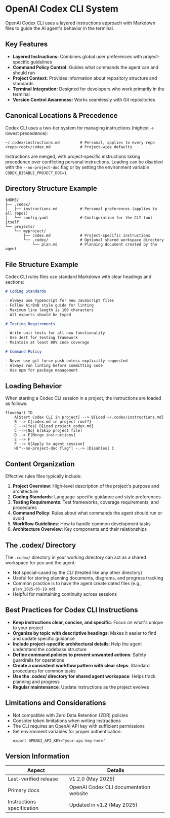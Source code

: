 # OpenAI Codex CLI System

OpenAI Codex CLI uses a layered instructions approach with Markdown files to guide the AI agent's behavior in the terminal.

## Key Features

- **Layered Instructions:** Combines global user preferences with project-specific guidelines
- **Command Policy Control:** Guides what commands the agent can and should run
- **Project Context:** Provides information about repository structure and standards
- **Terminal Integration:** Designed for developers who work primarily in the terminal
- **Version Control Awareness:** Works seamlessly with Git repositories

## Canonical Locations & Precedence

Codex CLI uses a two-tier system for managing instructions (highest → lowest precedence):

```text
~/.codex/instructions.md         # Personal, applies to every repo
<repo-root>/codex.md             # Project-wide defaults
```

Instructions are merged, with project-specific instructions taking precedence over conflicting personal instructions. Loading can be disabled with the `--no-project-doc` flag or by setting the environment variable `CODEX_DISABLE_PROJECT_DOC=1`.

## Directory Structure Example

```text
$HOME/
├── .codex/
│   ├── instructions.md          # Personal preferences (applies to all repos)
│   └── config.yaml              # Configuration for the CLI tool itself
└── projects/
    └── myproject/
        ├── codex.md             # Project-specific instructions
        └── .codex/              # Optional shared workspace directory
            └── plan.md          # Planning document created by the agent
```

## File Structure Example

Codex CLI rules files use standard Markdown with clear headings and sections:

```markdown
# Coding Standards

- Always use TypeScript for new JavaScript files
- Follow AirBnB style guide for linting
- Maximum line length is 100 characters
- All exports should be typed

# Testing Requirements

- Write unit tests for all new functionality
- Use Jest for testing framework
- Maintain at least 80% code coverage

# Command Policy

- Never use git force push unless explicitly requested
- Always run linting before committing code
- Use npm for package management
```

## Loading Behavior

When starting a Codex CLI session in a project, the instructions are loaded as follows:

```mermaid
flowchart TD
    A[Start Codex CLI in project] --> B[Load ~/.codex/instructions.md]
    B --> C{codex.md in project root?}
    C -->|Yes| D[Load project codex.md]
    C -->|No| E[Skip project file]
    D --> F[Merge instructions]
    E --> F
    F --> G[Apply to agent session]
    H["--no-project-doc flag"] -.-> |Disables| C
```

## Content Organization

Effective rules files typically include:

1. **Project Overview**: High-level description of the project's purpose and architecture
2. **Coding Standards**: Language-specific guidance and style preferences
3. **Testing Requirements**: Test frameworks, coverage requirements, and procedures
4. **Command Policy**: Rules about what commands the agent should run or avoid
5. **Workflow Guidelines**: How to handle common development tasks
6. **Architecture Overview**: Key components and their relationships

## The .codex/ Directory

The `.codex/` directory in your working directory can act as a shared workspace for you and the agent:

- Not special-cased by the CLI (treated like any other directory)
- Useful for storing planning documents, diagrams, and progress tracking
- Common practice is to have the agent create dated files (e.g., `plan_2025-05-19.md`)
- Helpful for maintaining continuity across sessions

## Best Practices for Codex CLI Instructions

- **Keep instructions clear, concise, and specific**: Focus on what's unique to your project
- **Organize by topic with descriptive headings**: Makes it easier to find and update specific guidance
- **Include project-specific architectural details**: Help the agent understand the codebase structure
- **Define command policies to prevent unwanted actions**: Safety guardrails for operations
- **Create a consistent workflow pattern with clear steps**: Standard procedures for common tasks
- **Use the .codex/ directory for shared agent workspace**: Helps track planning and progress
- **Regular maintenance**: Update instructions as the project evolves

## Limitations and Considerations

- Not compatible with Zero Data Retention (ZDR) policies
- Consider token limitations when writing instructions
- The CLI requires an OpenAI API key with sufficient permissions
- Set environment variables for proper authentication:
  ```
  export OPENAI_API_KEY="your-api-key-here"
  ```

## Version Information

| Aspect                     | Details                                |
| -------------------------- | -------------------------------------- |
| Last-verified release      | v1.2.0 (May 2025)                      |
| Primary docs               | OpenAI Codex CLI documentation website |
| Instructions specification | Updated in v1.2 (May 2025)             |

